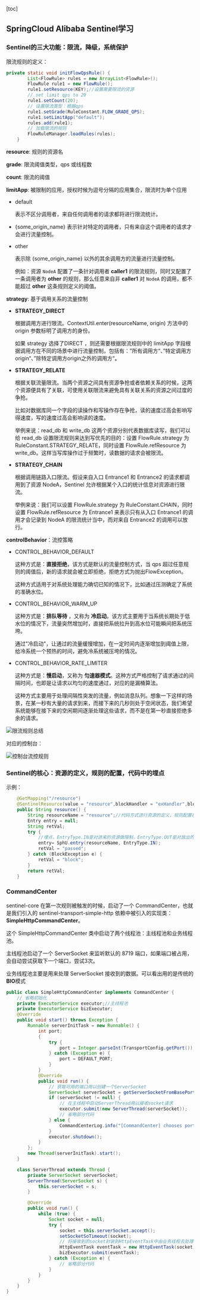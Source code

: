 [toc]

## SpringCloud Alibaba Sentinel学习

### Sentinel的三大功能：限流，降级，系统保护

限流规则的定义：

```java
private static void initFlowQpsRule() {
        List<FlowRule> rules = new ArrayList<FlowRule>();
        FlowRule rule1 = new FlowRule();
        rule1.setResource(KEY);//设置需要限流的资源
        // set limit qps to 20
        rule1.setCount(20);
        // 设置限流类型：根据qps
        rule1.setGrade(RuleConstant.FLOW_GRADE_QPS);
        rule1.setLimitApp("default");
        rules.add(rule1);
        // 加载限流的规则
        FlowRuleManager.loadRules(rules);
    }

```

**resource**: 规则的资源名

**grade**: 限流阈值类型，qps 或线程数

**count**: 限流的阈值

**limitApp**: 被限制的应用，授权时候为逗号分隔的应用集合，限流时为单个应用

- default

  表示不区分调用者，来自任何调用者的请求都将进行限流统计。

- {some_origin_name}
	表示针对特定的调用者，只有来自这个调用者的请求才会进行流量控制。

- other

  表示除 {some_origin_name} 以外的其余调用方的流量进行流量控制。

  例如：资源 `NodeA` 配置了一条针对调用者 **caller1** 的限流规则，同时又配置了一条调用者为 **other** 的规则，那么任意来自非 **caller1** 对 `NodeA` 的调用，都不能超过 **other** 这条规则定义的阈值。

**strategy**: 基于调用关系的流量控制

- **STRATEGY_DIRECT**

  根据调用方进行限流。ContextUtil.enter(resourceName, origin) 方法中的 origin 参数标明了调用方的身份。

  如果 strategy 选择了DIRECT ，则还需要根据限流规则中的 limitApp 字段根据调用方在不同的场景中进行流量控制，包括有：”所有调用方“、”特定调用方origin“、”除特定调用方origin之外的调用方“。

- **STRATEGY_RELATE**

  根据关联流量限流。当两个资源之间具有资源争抢或者依赖关系的时候，这两个资源便具有了关联，可使用关联限流来避免具有关联关系的资源之间过度的争抢。

  比如对数据库同一个字段的读操作和写操作存在争抢，读的速度过高会影响写得速度，写的速度过高会影响读的速度。

  举例来说：read_db 和 write_db 这两个资源分别代表数据库读写，我们可以给 read_db 设置限流规则来达到写优先的目的：设置 FlowRule.strategy 为 RuleConstant.STRATEGY_RELATE，同时设置 FlowRule.refResource 为 write_db。这样当写库操作过于频繁时，读数据的请求会被限流。

- **STRATEGY_CHAIN**

  根据调用链路入口限流。假设来自入口 Entrance1 和 Entrance2 的请求都调用到了资源 NodeA，Sentinel 允许根据某个入口的统计信息对资源进行限流。

  举例来说：我们可以设置 FlowRule.strategy 为 RuleConstant.CHAIN，同时设置 FlowRule.refResource 为 Entrance1 来表示只有从入口 Entrance1 的调用才会记录到 NodeA 的限流统计当中，而对来自 Entrance2 的调用可以放行。

**controlBehavior**：流控策略

- CONTROL_BEHAVIOR_DEFAULT

  这种方式是：**直接拒绝**，该方式是默认的流量控制方式，当 qps 超过任意规则的阈值后，新的请求就会被立即拒绝，拒绝方式为抛出FlowException。

  这种方式适用于对系统处理能力确切已知的情况下，比如通过压测确定了系统的准确水位。

- CONTROL_BEHAVIOR_WARM_UP

  这种方式是：**排队等待** ，又称为 **冷启动**。该方式主要用于当系统长期处于低水位的情况下，流量突然增加时，直接把系统拉升到高水位可能瞬间把系统压垮。

  通过"冷启动"，让通过的流量缓慢增加，在一定时间内逐渐增加到阈值上限，给冷系统一个预热的时间，避免冷系统被压垮的情况。

- CONTROL_BEHAVIOR_RATE_LIMITER

  这种方式是：**慢启动**，又称为 **匀速器模式**。这种方式严格控制了请求通过的间隔时间，也即是让请求以均匀的速度通过，对应的是漏桶算法。

  这种方式主要用于处理间隔性突发的流量，例如消息队列。想象一下这样的场景，在某一秒有大量的请求到来，而接下来的几秒则处于空闲状态，我们希望系统能够在接下来的空闲期间逐渐处理这些请求，而不是在第一秒直接拒绝多余的请求。

![限流规则总结](../images/SpringCloud-Sentinel-flow-rule-factors.png)

对应的控制台：

![控制台流控规则](../images/流控规则.jpg)



### Sentinel的核心：资源的定义，规则的配置，代码中的埋点

示例：

```java
    @GetMapping("/resource")
    @SentinelResource(value = "resource",blockHandler = "exHandler",blockHandlerClass = {ExceptionUtils.class})//注解方式定义资源，规则配置，埋点
    public String resource() {
        String resourceName = "resource";//代码方式进行资源的定义，规则配置在sentinel的控制台
        Entry entry = null;
        String retVal;
        try {
            //埋点，EntryType.IN是对进来的资源做限制，EntryType.OUT是对放出的资源做限制
            entry= SphU.entry(resourceName, EntryType.IN);
            retVal = "passed";
        } catch (BlockException e) {
            retVal = "block";
        }
        return retVal;
    }
```

### CommandCenter

sentinel-core 在第一次规则被触发的时候，启动了一个 CommandCenter，也就是我们引入的 sentinel-transport-simple-http 依赖中被引入的实现类：**SimpleHttpCommandCenter**。

这个 SimpleHttpCommandCenter 类中启动了两个线程池：主线程池和业务线程池。

主线程池启动了一个 ServerSocket 来监听默认的 8719 端口，如果端口被占用，会自动尝试获取下一个端口，尝试3次。

业务线程池主要是用来处理 ServerSocket 接收到的数据。可以看出用的是传统的**BIO**模式

```java
public class SimpleHttpCommandCenter implements CommandCenter {
    // 省略初始化
    private ExecutorService executor;//主线程池
    private ExecutorService bizExecutor;
    @Override
    public void start() throws Exception {
        Runnable serverInitTask = new Runnable() {
            int port;
            {
                try {
                    port = Integer.parseInt(TransportConfig.getPort());
                } catch (Exception e) {
                    port = DEFAULT_PORT;
                }
            }
            @Override
            public void run() {
                // 获取可用的端口用以创建一个ServerSocket
                ServerSocket serverSocket = getServerSocketFromBasePort(port);
                if (serverSocket != null) {
                    // 在主线程中启动ServerThread用以接收socket请求
                    executor.submit(new ServerThread(serverSocket));
                    // 省略部分代码
                } else {
                    CommandCenterLog.info("[CommandCenter] chooses port fail, http command center will not work");
                }
                executor.shutdown();
            }
        };
        new Thread(serverInitTask).start();
    }

    class ServerThread extends Thread {
        private ServerSocket serverSocket;
        ServerThread(ServerSocket s) {
            this.serverSocket = s;
        }

        @Override
        public void run() {
            while (true) {
                Socket socket = null;
                try {
                    socket = this.serverSocket.accept();
                    setSocketSoTimeout(socket);
                    // 将接收到的socket封装到HttpEventTask中由业务线程去处理
                    HttpEventTask eventTask = new HttpEventTask(socket);
                    bizExecutor.submit(eventTask);
                } catch (Exception e) {
                    // 省略部分代码
                }
            }
        }
    }
}
```



